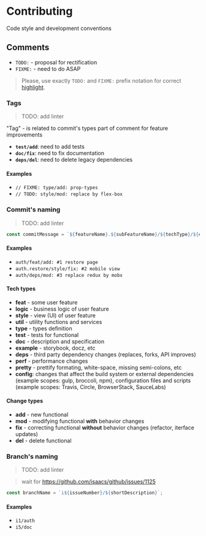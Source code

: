 # Contributing

Code style and development conventions

## Comments

- `TODO:` - proposal for rectification
- `FIXME:` - need to do ASAP

> Please, use exactly `TODO:` and `FIXME:` prefix notation for correct [highlight](https://marketplace.visualstudio.com/items?itemName=wayou.vscode-todo-highlight).

### Tags

> TODO: add linter

"Tag" - is related to commit's types part of comment for feature improvements

- **`test/add`**: need to add tests
- **`doc/fix`**: need to fix documentation
- **`deps/del`**: need to delete legacy dependencies

#### Examples

- `// FIXME: type/add: prop-types`
- `// TODO: style/mod: replace by flex-box`

### Commit's naming

> TODO: add linter

```js
const commitMessage = `${featureName}.${subFeatureName}/${techType}/${changeType}: ${issueNumber} ${description}`;
```

#### Examples

- `auth/feat/add: #1 restore page`
- `auth.restore/style/fix: #2 mobile view`
- `auth/deps/mod: #3 replace redux by mobx`

#### Tech types

- **feat** - some user feature
- **logic** - business logic of user feature
- **style** - view (UI) of user feature
- **util** - utility functions and services
- **type** - types definition
- **test** - tests for functional
- **doc** - description and specification
- **example** - storybook, docz, etc
- **deps** - third party dependency changes (replaces, forks, API improves)
- **perf** - performance changes
- **pretty** - prettify formating, white-space, missing semi-colons, etc
- **config**: changes that affect the build system or external dependencies (example scopes: gulp, broccoli, npm), configuration files and scripts (example scopes: Travis, Circle, BrowserStack, SauceLabs)

#### Change types

- **add** - new functional
- **mod** - modifying functional **with** behavior changes
- **fix** - correcting functional **without** behavior changes (refactor, iterface updates)
- **del** - delete functional

### Branch's naming

> TODO: add linter

> wait for https://github.com/isaacs/github/issues/1125

```js
const branchName = `i${issueNumber}/${shortDescription}`;
```

#### Examples

- `i1/auth`
- `i5/doc`